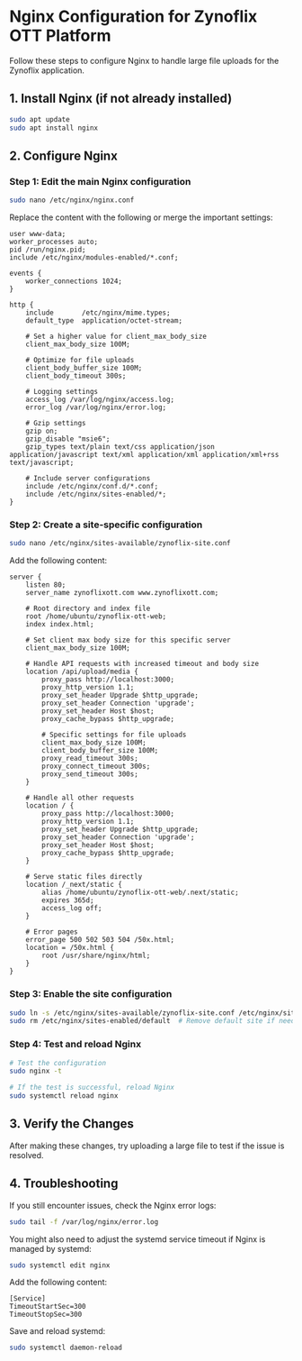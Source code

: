 # Nginx Configuration for Zynoflix OTT Platform

Follow these steps to configure Nginx to handle large file uploads for the Zynoflix application.

## 1. Install Nginx (if not already installed)

```bash
sudo apt update
sudo apt install nginx
```

## 2. Configure Nginx

### Step 1: Edit the main Nginx configuration

```bash
sudo nano /etc/nginx/nginx.conf
```

Replace the content with the following or merge the important settings:

```nginx
user www-data;
worker_processes auto;
pid /run/nginx.pid;
include /etc/nginx/modules-enabled/*.conf;

events {
    worker_connections 1024;
}

http {
    include       /etc/nginx/mime.types;
    default_type  application/octet-stream;

    # Set a higher value for client_max_body_size
    client_max_body_size 100M;

    # Optimize for file uploads
    client_body_buffer_size 100M;
    client_body_timeout 300s;
    
    # Logging settings
    access_log /var/log/nginx/access.log;
    error_log /var/log/nginx/error.log;

    # Gzip settings
    gzip on;
    gzip_disable "msie6";
    gzip_types text/plain text/css application/json application/javascript text/xml application/xml application/xml+rss text/javascript;

    # Include server configurations
    include /etc/nginx/conf.d/*.conf;
    include /etc/nginx/sites-enabled/*;
}
```

### Step 2: Create a site-specific configuration

```bash
sudo nano /etc/nginx/sites-available/zynoflix-site.conf
```

Add the following content:

```nginx
server {
    listen 80;
    server_name zynoflixott.com www.zynoflixott.com;

    # Root directory and index file
    root /home/ubuntu/zynoflix-ott-web;
    index index.html;

    # Set client max body size for this specific server
    client_max_body_size 100M;

    # Handle API requests with increased timeout and body size
    location /api/upload/media {
        proxy_pass http://localhost:3000;
        proxy_http_version 1.1;
        proxy_set_header Upgrade $http_upgrade;
        proxy_set_header Connection 'upgrade';
        proxy_set_header Host $host;
        proxy_cache_bypass $http_upgrade;
        
        # Specific settings for file uploads
        client_max_body_size 100M;
        client_body_buffer_size 100M;
        proxy_read_timeout 300s;
        proxy_connect_timeout 300s;
        proxy_send_timeout 300s;
    }

    # Handle all other requests
    location / {
        proxy_pass http://localhost:3000;
        proxy_http_version 1.1;
        proxy_set_header Upgrade $http_upgrade;
        proxy_set_header Connection 'upgrade';
        proxy_set_header Host $host;
        proxy_cache_bypass $http_upgrade;
    }

    # Serve static files directly
    location /_next/static {
        alias /home/ubuntu/zynoflix-ott-web/.next/static;
        expires 365d;
        access_log off;
    }

    # Error pages
    error_page 500 502 503 504 /50x.html;
    location = /50x.html {
        root /usr/share/nginx/html;
    }
}
```

### Step 3: Enable the site configuration

```bash
sudo ln -s /etc/nginx/sites-available/zynoflix-site.conf /etc/nginx/sites-enabled/
sudo rm /etc/nginx/sites-enabled/default  # Remove default site if needed
```

### Step 4: Test and reload Nginx

```bash
# Test the configuration
sudo nginx -t

# If the test is successful, reload Nginx
sudo systemctl reload nginx
```

## 3. Verify the Changes

After making these changes, try uploading a large file to test if the issue is resolved.

## 4. Troubleshooting

If you still encounter issues, check the Nginx error logs:

```bash
sudo tail -f /var/log/nginx/error.log
```

You might also need to adjust the systemd service timeout if Nginx is managed by systemd:

```bash
sudo systemctl edit nginx
```

Add the following content:

```
[Service]
TimeoutStartSec=300
TimeoutStopSec=300
```

Save and reload systemd:

```bash
sudo systemctl daemon-reload
``` 